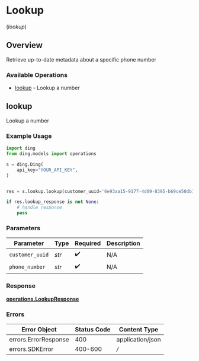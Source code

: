 # Lookup
(*lookup*)

## Overview

Retrieve up-to-date metadata about a specific phone number

### Available Operations

* [lookup](#lookup) - Lookup a number

## lookup

Lookup a number

### Example Usage

```python
import ding
from ding.models import operations

s = ding.Ding(
    api_key="YOUR_API_KEY",
)


res = s.lookup.lookup(customer_uuid='6e93aa15-9177-4d09-8395-b69ce50db1c8', phone_number='string')

if res.lookup_response is not None:
    # handle response
    pass
```

### Parameters

| Parameter          | Type               | Required           | Description        |
| ------------------ | ------------------ | ------------------ | ------------------ |
| `customer_uuid`    | *str*              | :heavy_check_mark: | N/A                |
| `phone_number`     | *str*              | :heavy_check_mark: | N/A                |


### Response

**[operations.LookupResponse](../../models/operations/lookupresponse.md)**
### Errors

| Error Object         | Status Code          | Content Type         |
| -------------------- | -------------------- | -------------------- |
| errors.ErrorResponse | 400                  | application/json     |
| errors.SDKError      | 400-600              | */*                  |
